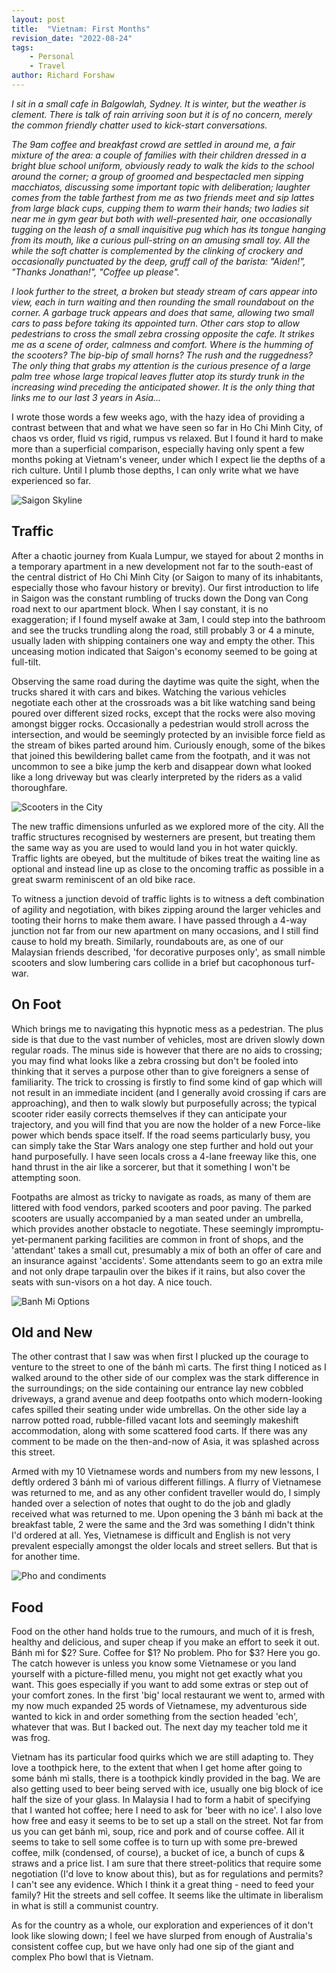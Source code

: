 ```yaml
---
layout: post
title:  "Vietnam: First Months"
revision_date: "2022-08-24"
tags:
    - Personal
    - Travel
author: Richard Forshaw
---
```


_I sit in a small cafe in Balgowlah, Sydney. It is winter, but the weather is clement. There is talk of rain arriving soon but it is of no concern, merely the common friendly chatter used to kick-start conversations._

_The 9am coffee and breakfast crowd are settled in around me, a fair mixture of the area: a couple of families with their children dressed in a bright blue school uniform, obviously ready to walk the kids to the school around the corner; a group of groomed and bespectacled men sipping macchiatos, discussing some important topic with deliberation; laughter comes from the table farthest from me as two friends meet and sip lattes from large black cups, cupping them to warm their hands; two ladies sit near me in gym gear but both with well-presented hair, one occasionally tugging on the leash of a small inquisitive pug which has its tongue hanging from its mouth, like a curious pull-string on an amusing small toy. All the while  the soft chatter is complemented by the clinking of crockery and occasionally punctuated by the deep, gruff call of the barista: "Aiden!", "Thanks Jonathan!", "Coffee up please"._

_I look further to the street, a broken but steady stream of cars appear into view, each in turn waiting and then rounding the small roundabout on the corner. A garbage truck appears and does that same, allowing two small cars to pass before taking its appointed turn. Other cars stop to allow pedestrians to cross the small zebra crossing opposite the cafe. It strikes me as a scene of order, calmness and comfort. Where is the humming of the scooters? The bip-bip of small horns? The rush and the ruggedness? The only thing that grabs my attention is the curious presence of a large palm tree whose large tropical leaves flutter atop its sturdy trunk in the increasing wind preceding the anticipated shower. It is the only thing that links me to our last 3 years in Asia..._

I wrote those words a few weeks ago, with the hazy idea of providing a contrast between that and what we have seen so far in Ho Chi Minh City, of chaos vs order, fluid vs rigid, rumpus vs relaxed. But I found it hard to make more than a superficial comparison, especially having only spent a few months poking at Vietnam's veneer, under which I expect lie the depths of a rich culture. Until I plumb those depths, I can only write what we have experienced so far.

![Saigon Skyline](images/Vietnam/HCMC_Night_ls.jpg)

## Traffic

After a chaotic journey from Kuala Lumpur, we stayed for about 2 months in a temporary apartment in a new development not far to the south-east of the central district of Ho Chi Minh City (or Saigon to many of its inhabitants, especially those who favour history or brevity). Our first introduction to life in Saigon was the constant rumbling of trucks down the Dong van Cong road next to our apartment block. When I say constant, it is no exaggeration; if I found myself awake at 3am, I could step into the bathroom and see the trucks trundling along the road, still probably 3 or 4 a minute, usually laden with shipping containers one way and empty the other. This unceasing motion indicated that Saigon's economy seemed to be going at full-tilt.

Observing the same road during the daytime was quite the sight, when the trucks shared it with cars and bikes. Watching the various vehicles negotiate each other at the crossroads was a bit like watching sand being poured over different sized rocks, except that the rocks were also moving amongst bigger rocks. Occasionally a pedestrian would stroll across the intersection, and would be seemingly protected by an invisible force field as the stream of bikes parted around him. Curiously enough, some of the bikes that joined this bewildering ballet came from the footpath, and it was not uncommon to see a bike jump the kerb and disappear down what looked like a long driveway but was clearly interpreted by the riders as a valid thoroughfare.

![Scooters in the City](images/Vietnam/Sea-of-Motorbikes-in-HCMC.jpg)

The new traffic dimensions unfurled as we explored more of the city. All the traffic structures recognised by westerners are present, but treating them the same way as you are used to would land you in hot water quickly. Traffic lights are obeyed, but the multitude of bikes treat the waiting line as optional and instead line up as close to the oncoming traffic as possible in a great swarm reminiscent of an old bike race.

To witness a junction devoid of traffic lights is to witness a deft combination of agility and negotiation, with bikes zipping around the larger vehicles and tooting their horns to make them aware. I have passed through a 4-way junction not far from our new apartment on many occasions, and I still find cause to hold my breath. Similarly, roundabouts are, as one of our Malaysian friends described, 'for decorative purposes only', as small nimble scooters and slow lumbering cars collide in a brief but cacophonous turf-war.

## On Foot

Which brings me to navigating this hypnotic mess as a pedestrian. The plus side is that due to the vast number of vehicles, most are driven slowly down regular roads. The minus side is however that there are no aids to crossing; you may find what looks like a zebra crossing but don't be fooled into thinking that it serves a purpose other than to give foreigners a sense of familiarity. The trick to crossing is firstly to find some kind of gap which will not result in an immediate incident (and I generally avoid crossing if cars are approaching), and then to walk slowly but purposefully across; the typical scooter rider easily corrects themselves if they can anticipate your trajectory, and you will find that you are now the holder of a new Force-like power which bends space itself. If the road seems particularly busy, you can simply take the Star Wars analogy one step further and hold out your hand purposefully. I have seen locals cross a 4-lane freeway like this, one hand thrust in the air like a sorcerer, but that it something I won't be attempting soon.

Footpaths are almost as tricky to navigate as roads, as many of them are littered with food vendors, parked scooters and poor paving. The parked scooters are usually accompanied by a man seated under an umbrella, which provides another obstacle to negotiate. These seemingly impromptu-yet-permanent parking facilities are common in front of shops, and the 'attendant' takes a small cut, presumably a mix of both an offer of care and an insurance against 'accidents'. Some attendants seem to go an extra mile and not only drape tarpaulin over the bikes if it rains, but also cover the seats with sun-visors on a hot day. A nice touch.

![Banh Mi Options](images/Vietnam/bahn_mi_ls.jpg)

## Old and New

The other contrast that I saw was when first I plucked up the courage to venture to the street to one of the bánh mì carts. The first thing I noticed as I walked around to the other side of our complex was the stark difference in the surroundings; on the side containing our entrance lay new cobbled driveways, a grand avenue and deep footpaths onto which modern-looking cafes spilled their seating under wide umbrellas. On the other side lay a narrow potted road, rubble-filled vacant lots and seemingly makeshift accommodation, along with some scattered food carts. If there was any comment to be made on the then-and-now of Asia, it was splashed across this street.

Armed with my 10 Vietnamese words and numbers from my new lessons, I deftly ordered 3 bánh mì of various different fillings. A flurry of Vietnamese was returned to me, and as any other confident traveller would do, I simply handed over a selection of notes that ought to do the job and gladly received what was returned to me. Upon opening the 3 bánh mì back at the breakfast table, 2 were the same and the 3rd was something I didn't think I'd ordered at all. Yes, Vietnamese is difficult and English is not very prevalent especially amongst the older locals and street sellers. But that is for another time.

![Pho and condiments](images/Vietnam/pho_ls.jpg)

## Food

Food on the other hand holds true to the rumours, and much of it is fresh, healthy and delicious, and super cheap if you make an effort to seek it out. Bánh mì for $2? Sure. Coffee for $1? No problem. Pho for $3? Here you go. The catch however is unless you know some Vietnamese or you land yourself with a picture-filled menu, you might not get exactly what you want. This goes especially if you want to add some extras or step out of your comfort zones. In the first 'big' local restaurant we went to, armed with my now much expanded 25 words of Vietnamese, my adventurous side wanted to kick in and order something from the section headed 'ech', whatever that was. But I backed out. The next day my teacher told me it was frog.

Vietnam has its particular food quirks which we are still adapting to. They love a toothpick here, to the extent that when I get home after going to some bánh mì stalls, there is a toothpick kindly provided in the bag. We are also getting used to beer being served with ice, usually one big block of ice half the size of your glass. In Malaysia I had to form a habit of specifying that I wanted hot coffee; here I need to ask for 'beer with no ice'. I also love how free and easy it seems to be to set up a stall on the street. Not far from us you can get bánh mì, soup, rice and pork and of course coffee. All it seems to take to sell some coffee is to turn up with some pre-brewed coffee, milk (condensed, of course), a bucket of ice, a bunch of cups & straws and a price list. I am sure that there street-politics that require some negotiation (I'd love to know about this), but as for regulations and permits? I can't see any evidence. Which I think it a great thing - need to feed your family? Hit the streets and sell coffee. It seems like the ultimate in liberalism in what is still a communist country.

As for the country as a whole, our exploration and experiences of it don't look like slowing down; I feel we have slurped from enough of Australia's consistent coffee cup, but we have only had one sip of the giant and complex Pho bowl that is Vietnam.

